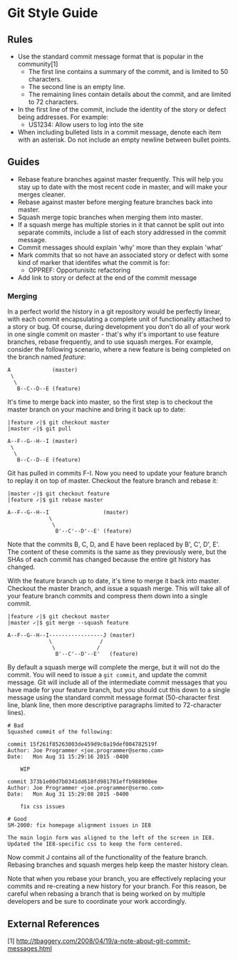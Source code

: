 # Git Style Guide

## Rules

* Use the standard commit message format that is popular in the community[1]
  * The first line contains a summary of the commit, and is limited to 50
    characters.
  * The second line is an empty line.
  * The remaining lines contain details about the commit, and are limited to 72
    characters.
* In the first line of the commit, include the identity of the story or defect
  being addresses. For example:
  * US1234: Allow users to log into the site
* When including bulleted lists in a commit message, denote each item with an
  asterisk. Do not include an empty newline between bullet points.

## Guides

* Rebase feature branches against master frequently.  This will help you stay
  up to date with the most recent code in master, and will make your merges
  cleaner.
* Rebase against master before merging feature branches back into master.
* Squash merge topic branches when merging them into master.
* If a squash merge has multiple stories in it that cannot be split out into
  separate commits, include a list of each story addressed in the commit
  message.
* Commit messages should explain 'why' more than they explain 'what'
* Mark commits that so not have an associated story or defect with some kind of
  marker that identifes what the commit is for:
  * OPPREF: Opportunisitc refactoring
* Add link to story or defect at the end of the commit message

### Merging

In a perfect world the history in a git repository would be perfectly linear,
with each commit encapsulating a complete unit of functionality attached to
a story or bug.  Of course, during development you don't do all of your work
in one single commit on master - that's why it's important to use feature
branches, rebase frequently, and to use squash merges.  For example, consider
the following scenario, where a new feature is being completed on the branch
named *feature*:

```
A             (master)
 \
  \
   B--C--D--E (feature)
```

It's time to merge back into master, so the first step is to checkout the
master branch on your machine and bring it back up to date:

```
|feature ✓|$ git checkout master
|master ✓|$ git pull

A--F--G--H--I (master)
 \
  \
   B--C--D--E (feature)
```

Git has pulled in commits F-I.  Now you need to update your feature branch
to replay it on top of master.  Checkout the feature branch and rebase it:

```
|master ✓|$ git checkout feature
|feature ✓|$ git rebase master

A--F--G--H--I                 (master)
             \
              \
               B'--C'--D'--E' (feature)
```

Note that the commits B, C, D, and E have been replaced by B', C', D', E'.  The
content of these commits is the same as they previously were, but the SHAs of
each commit has changed because the entire git history has changed.

With the feature branch up to date, it's time to merge it back into master.
Checkout the master branch, and issue a squash merge.  This will take all of
your feature branch commits and compress them down into a single commit.

```
|feature ✓|$ git checkout master
|master ✓|$ git merge --squash feature

A--F--G--H--I-----------------J (master)
             \               /
              \             /
               B'--C'--D'--E'   (feature)
```

By default a squash merge will complete the merge, but it will not do the
commit.  You will need to issue a `git commit`, and update the commit message.
Git will include all of the intermediate commit messages that you have made
for your feature branch, but you should cut this down to a single message
using the standard commit message format (50-character first line, blank
line, then more descriptive paragraphs limited to 72-character lines).

```
# Bad
Squashed commit of the following:

commit 15f261f85263003de459d9c8a19def004782519f
Author: Joe Programmer <joe.programmer@sermo.com>
Date:   Mon Aug 31 15:29:16 2015 -0400

    WIP

commit 373b1e00d7b0341dd618fd981701effb988900ee
Author: Joe Programmer <joe.programmer@sermo.com>
Date:   Mon Aug 31 15:29:08 2015 -0400

    fix css issues
```

```
# Good
SM-2000: fix homepage alignment issues in IE8

The main login form was aligned to the left of the screen in IE8.
Updated the IE8-specific css to keep the form centered.
```

Now commit J contains all of the functionality of the feature branch.
Rebasing branches and squash merges help keep the master history clean.

Note that when you rebase your branch, you are effectively replacing
your commits and re-creating a new history for your branch.  For this reason,
be careful when rebasing a branch that is being worked on by multiple
developers and be sure to coordinate your work accordingly.

## External References

[1] http://tbaggery.com/2008/04/19/a-note-about-git-commit-messages.html

